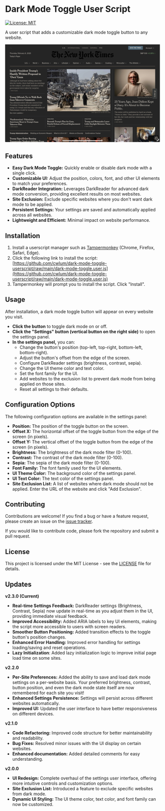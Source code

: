 # Dark Mode Toggle User Script

[![License: MIT](https://img.shields.io/badge/License-MIT-yellow.svg)](https://opensource.org/licenses/MIT)

A user script that adds a customizable dark mode toggle button to any website.

<img src=https://github.com/cwlum/dark-mode-toggle-userscript/blob/main/picture.jpeg>


## Features

*   **Easy Dark Mode Toggle:**  Quickly enable or disable dark mode with a single click.
*   **Customizable UI:**  Adjust the position, colors, font, and other UI elements to match your preferences.
*   **DarkReader Integration:**  Leverages DarkReader for advanced dark mode conversion, providing excellent results on most websites.
*   **Site Exclusion:**  Exclude specific websites where you don't want dark mode to be applied.
*   **Persistent Settings:**  Your settings are saved and automatically applied across all websites.
*   **Lightweight and Efficient:**  Minimal impact on website performance.

## Installation

1.  Install a userscript manager such as [Tampermonkey](https://www.tampermonkey.net/) (Chrome, Firefox, Safari, Edge).
2.  Click the following link to install the script: [https://github.com/cwlum/dark-mode-toggle-userscript/raw/main/dark-mode-toggle.user.js](https://github.com/cwlum/dark-mode-toggle-userscript/raw/main/dark-mode-toggle.user.js)
3.  Tampermonkey will prompt you to install the script. Click "Install".

## Usage

After installation, a dark mode toggle button will appear on every website you visit.

*   **Click the button** to toggle dark mode on or off.
*   **Click the "Settings" button (vertical button on the right side)** to open the settings panel.
*   **In the settings panel,** you can:
    *   Change the button's position (top-left, top-right, bottom-left, bottom-right).
    *   Adjust the button's offset from the edge of the screen.
    *   Configure DarkReader settings (brightness, contrast, sepia).
    *   Change the UI theme color and text color.
    *   Set the font family for the UI.
    *   Add websites to the exclusion list to prevent dark mode from being applied on those sites.
    *   Reset all settings to their defaults.

## Configuration Options

The following configuration options are available in the settings panel:

*   **Position:** The position of the toggle button on the screen.
*   **Offset X:** The horizontal offset of the toggle button from the edge of the screen (in pixels).
*   **Offset Y:** The vertical offset of the toggle button from the edge of the screen (in pixels).
*   **Brightness:** The brightness of the dark mode filter (0-100).
*   **Contrast:** The contrast of the dark mode filter (0-100).
*   **Sepia:** The sepia of the dark mode filter (0-100).
*   **Font Family:** The font family used for the UI elements.
*   **UI Theme Color:** The background color of the settings panel.
*   **UI Text Color:** The text color of the settings panel.
*   **Site Exclusion List:** A list of websites where dark mode should not be applied.  Enter the URL of the website and click "Add Exclusion".

## Contributing

Contributions are welcome! If you find a bug or have a feature request, please create an issue on the [issue tracker](https://github.com/cwlum/dark-mode-toggle-userscript/issues).

If you would like to contribute code, please fork the repository and submit a pull request.

## License

This project is licensed under the MIT License - see the [LICENSE](LICENSE) file for details.

## Updates

**v2.3.0 (Current)**

*   **Real-time Settings Feedback:**  DarkReader settings (Brightness, Contrast, Sepia) now update in real-time as you adjust them in the UI, providing immediate visual feedback.
*   **Improved Accessibility:** Added ARIA labels to key UI elements, making the script more accessible to users with screen readers.
*   **Smoother Button Positioning:** Added transition effects to the toggle button's position changes.
*   **Enhanced Error Handling:** Improved error handling for settings loading/saving and reset operations.
*   **Lazy Initialization**: Added lazy initialization logic to improve initial page load time on some sites.

**v2.2.0**

*   **Per-Site Preferences:**  Added the ability to save and load dark mode settings on a per-website basis.  Your preferred brightness, contrast, button position, and even the dark mode state itself are now remembered for each site you visit!
*   **Enhanced Settings Persistence:** Settings will persist across different websites automatically.
*   **Improved UI:** Updated the user interface to have better responsiveness on different devices.

**v2.1.0**

*   **Code Refactoring:** Improved code structure for better maintainability and readability.
*   **Bug Fixes:** Resolved minor issues with the UI display on certain websites.
*   **Enhanced documentation:** Added detailed comments for easy understanding.

**v2.0.0**

*   **UI Redesign:** Complete overhaul of the settings user interface, offering more intuitive controls and customization options.
*   **Site Exclusion List:**  Introduced a feature to exclude specific websites from dark mode.
*   **Dynamic UI Styling:** The UI theme color, text color, and font family can now be customized.
